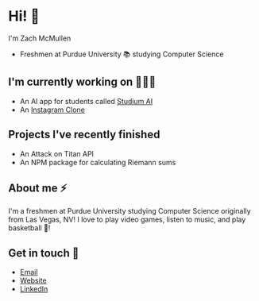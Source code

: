 # Hi! 👋

I'm Zach McMullen
- Freshmen at Purdue University 📚 studying Computer Science

## I'm currently working on 👨🏽‍💻
- An AI app for students called [Studium AI](https://studiumai.app)
- An [Instagram Clone](https://social-clone.vercel.app)

## Projects I've recently finished
- An Attack on Titan API
- An NPM package for calculating Riemann sums

## About me ⚡️
I'm a freshmen at Purdue University studying Computer Science originally from Las Vegas, NV! I love to play video games, listen to music, and play basketball 🏀!

## Get in touch 📩
- [Email](zachmcmullen04@gmail.com)
- [Website](https://zachmcmullen.com)
- [LinkedIn](https://www.linkedin.com/in/zach-mcmullen-ba3a2621b/)
